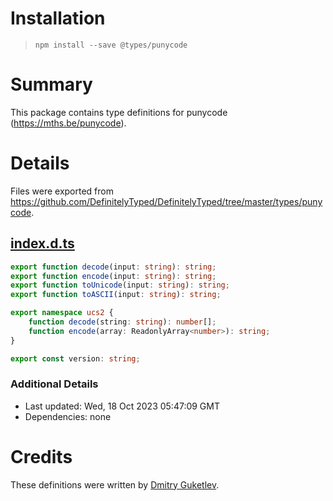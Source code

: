 # Installation
> `npm install --save @types/punycode`

# Summary
This package contains type definitions for punycode (https://mths.be/punycode).

# Details
Files were exported from https://github.com/DefinitelyTyped/DefinitelyTyped/tree/master/types/punycode.
## [index.d.ts](https://github.com/DefinitelyTyped/DefinitelyTyped/tree/master/types/punycode/index.d.ts)
````ts
export function decode(input: string): string;
export function encode(input: string): string;
export function toUnicode(input: string): string;
export function toASCII(input: string): string;

export namespace ucs2 {
    function decode(string: string): number[];
    function encode(array: ReadonlyArray<number>): string;
}

export const version: string;

````

### Additional Details
 * Last updated: Wed, 18 Oct 2023 05:47:09 GMT
 * Dependencies: none

# Credits
These definitions were written by [Dmitry Guketlev](https://github.com/yavanosta).
